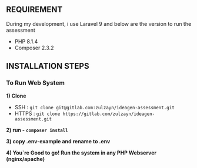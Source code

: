 
## REQUIREMENT
During my development, i use Laravel 9 and below are the version to run the assessment
- PHP 8.1.4
- Composer 2.3.2

## INSTALLATION STEPS

### To Run Web System

**1) Clone**
- SSH : `git clone git@gitlab.com:zulzayn/ideagen-assessment.git`
- HTTPS : `git clone https://gitlab.com/zulzayn/ideagen-assessment.git`

**2) run - `composer install`**

**3) copy .env-example and rename to .env**

**4) You`re Good to go! Run the system in any PHP Webserver (nginx/apache)**


